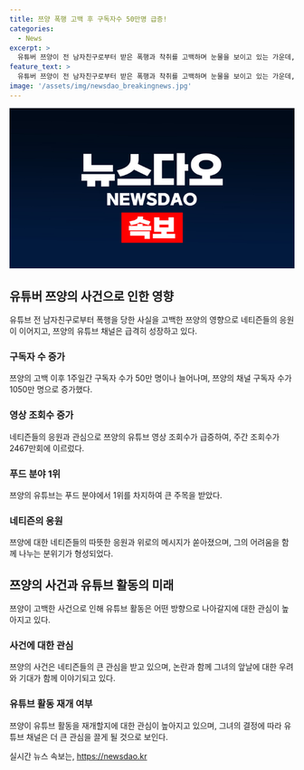 ```yaml
---
title: 쯔양 폭행 고백 후 구독자수 50만명 급증!
categories:
  - News
excerpt: >
  유튜버 쯔양이 전 남자친구로부터 받은 폭행과 착취를 고백하며 눈물을 보이고 있는 가운데, 네티즌들의 응원이 빗발쳐 오고 있다. 11일 이전의 구독자 수가 1000만 명인데 비해, 피해 사실을 공개한 후 약 일주일 만에 구독자 수가 50만 명 이상 증가했다. 쯔양의 유튜브 영상 조회수와 구독자 수는 급증하며, 네티즌들은 쯔양에게 응원과 위로의 메시지를 전하고 있다. 사건으로부터 4년간 약 40억원의 수익을 상실한 쯔양은 변호인을 통해 형사고소를 진행했지만, A씨가 사망함으로써 사건은 종결되었다.
feature_text: >
  유튜버 쯔양이 전 남자친구로부터 받은 폭행과 착취를 고백하며 눈물을 보이고 있는 가운데, 네티즌들의 응원이 빗발쳐 오고 있다. 11일 이전의 구독자 수가 1000만 명인데 비해, 피해 사실을 공개한 후 약 일주일 만에 구독자 수가 50만 명 이상 증가했다. 쯔양의 유튜브 영상 조회수와 구독자 수는 급증하며, 네티즌들은 쯔양에게 응원과 위로의 메시지를 전하고 있다. 사건으로부터 4년간 약 40억원의 수익을 상실한 쯔양은 변호인을 통해 형사고소를 진행했지만, A씨가 사망함으로써 사건은 종결되었다.
image: '/assets/img/newsdao_breakingnews.jpg'
---
```


<p><img src="/assets/img/newsdao_breakingnews.jpg" alt="ontimetimes 속보" /></p>

<h2 data-ke-size="size26">유튜버 쯔양의 사건으로 인한 영향</h2>

<p data-ke-size="size16">유튜브 전 남자친구로부터 폭행을 당한 사실을 고백한 쯔양의 영향으로 네티즌들의 응원이 이어지고, 쯔양의 유튜브 채널은 급격히 성장하고 있다.</p>

<h3>구독자 수 증가</h3>

<p data-ke-size="size16">쯔양의 고백 이후 1주일간 구독자 수가 50만 명이나 늘어나며, 쯔양의 채널 구독자 수가 1050만 명으로 증가했다.</p>

<h3>영상 조회수 증가</h3>

<p data-ke-size="size16">네티즌들의 응원과 관심으로 쯔양의 유튜브 영상 조회수가 급증하여, 주간 조회수가 2467만회에 이르렀다.</p>

<h3>푸드 분야 1위</h3>

<p data-ke-size="size16">쯔양의 유튜브는 푸드 분야에서 1위를 차지하여 큰 주목을 받았다.</p>

<h3>네티즌의 응원</h3>

<p data-ke-size="size16">쯔양에 대한 네티즌들의 따뜻한 응원과 위로의 메시지가 쏟아졌으며, 그의 어려움을 함께 나누는 분위기가 형성되었다.</p>

<h2 data-ke-size="size26">쯔양의 사건과 유튜브 활동의 미래</h2>

<p data-ke-size="size16">쯔양이 고백한 사건으로 인해 유튜브 활동은 어떤 방향으로 나아갈지에 대한 관심이 높아지고 있다.</p>

<h3>사건에 대한 관심</h3>

<p data-ke-size="size16">쯔양의 사건은 네티즌들의 큰 관심을 받고 있으며, 논란과 함께 그녀의 앞날에 대한 우려와 기대가 함께 이야기되고 있다.</p>

<h3>유튜브 활동 재개 여부</h3>

<p data-ke-size="size16">쯔양이 유튜브 활동을 재개할지에 대한 관심이 높아지고 있으며, 그녀의 결정에 따라 유튜브 채널은 더 큰 관심을 끌게 될 것으로 보인다.</p>
실시간 뉴스 속보는, <a href="https://newsdao.kr" rel="dofollow">https://newsdao.kr</a>


